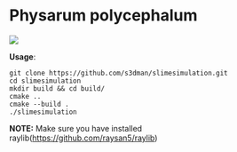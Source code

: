 #	Physarum polycephalum

![](https://imgur.com/a/RT17DxZ)

**Usage**: 
```
git clone https://github.com/s3dman/slimesimulation.git
cd slimesimulation
mkdir build && cd build/
cmake ..
cmake --build .
./slimesimulation
```
**NOTE:** Make sure you have installed raylib(https://github.com/raysan5/raylib)
